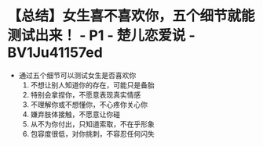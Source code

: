 # 【总结】女生喜不喜欢你，五个细节就能测试出来！ - P1 - 楚儿恋爱说 - BV1Ju41157ed

-   通过五个细节可以测试女生是否喜欢你
    1.  不想让别人知道你的存在，可能只是备胎
    2.  特别会拿捏你，不愿意表现真实情感
    3.  不理解你或不想懂你，不心疼你关心你
    4.  嫌弃肢体接触，不愿意让你碰
    5.  从不为你付出，只知道索取，不在乎形象
    6.  包容度很低，对你挑刺，不容忍任何闪失